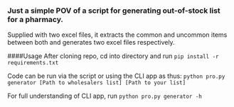 ### Just a simple POV of a script for generating out-of-stock list for a pharmacy.

Supplied with two excel files, it extracts the common and uncommon items between both and generates two excel files respectively.

####Usage
After cloning repo, cd into directory and run `pip install -r requirements.txt`

Code can be run via the script or using the CLI app as thus: `python pro.py generator [Path to wholesalers list] [Path to your list]`

For full understanding of CLI app, run `python pro.py generator -h`
